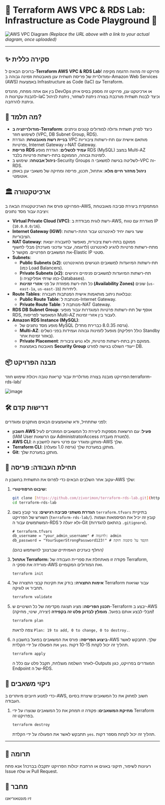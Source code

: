 # 🚀 Terraform AWS VPC & RDS Lab: Infrastructure as Code Playground 🚀

![AWS VPC Diagram](https://raw.githubusercontent.com/your-username/terraform-aws-vpc-rds-lab/main/diagram.png)
*(Replace the URL above with a link to your actual diagram, once uploaded)*

---

## ✨ סקירה כללית

ברוכים הבאים ל-**Terraform AWS VPC & RDS Lab**! פרויקט זה מהווה הדגמה מקיפה ומודולרית של פריסת תשתית ענן מאובטחת וזמינה גבוהה ב-Amazon Web Services (AWS) באמצעות Infrastructure as Code (IaC) עם Terraform.

בין אם אתה מפתח, מהנדס DevOps או ארכיטקט ענן, פרויקט זה מספק בסיס איתן להבנת עקרונות ה-IaC וכיצד לבנות תשתית מורכבת בצורה ניתנת לשחזור, ניתנת לניהול וניתנת להרחבה.

## 🎯 מה תלמד?

* **מודולריזציה ב-Terraform**: כיצד לפרק תשתית גדולה למודולים קטנים וניתנים לשימוש חוזר (VPC, DB Subnet Group, RDS).
* **בניית רשת מאובטחת**: הגדרת VPC מותאם אישית עם תת-רשתות ציבוריות ופרטיות, Internet Gateway ו-NAT Gateway.
* **פריסת RDS עמיד לכשלים**: הגדרת מופע RDS (MySQL) במצב Multi-AZ לזמינות גבוהה, הממוקם בתת-רשתות פרטיות בלבד.
* **ניהול אבטחה**: שימוש ב-Security Groups לשליטה בגישה למשאבי ה-VPC וה-RDS.
* **ניהול מחזור חיים מלא**: אתחול, תכנון, פריסה ומחיקה של משאבי ענן באופן אוטומטי.

## 🏛️ ארכיטקטורה

הפרויקט פורס את הארכיטקטורה הבאה ב-AWS, המתמקדת ביצירת סביבה מאובטחת ויציבה עבור מסד נתונים:

* **Virtual Private Cloud (VPC)**: רשת לוגית מבודדת ב-AWS, מוגדרת עם טווח IP (`10.0.0.0/16`).
* **Internet Gateway (IGW)**: שער גישה יחיד לאינטרנט עבור התת-רשתות הציבוריות.
* **NAT Gateway**: ממוקם בתת-רשת ציבורית, מאפשר לתעבורה יוצאת מתת-רשתות פרטיות להגיע לאינטרנט (לדוגמה, עבור עדכוני מערכת) מבלי לחשוף את המשאבים הפרטיים. מקושר ל-Elastic IP סטטי.
* **Subnets**:
    * **Public Subnets (x2)**: תת-רשתות המיועדות למשאבים הנגישים מהאינטרנט (כמו Load Balancers).
    * **Private Subnets (x2)**: תת-רשתות המיועדות למשאבים פנימיים ורגישים (כמו שרתי אפליקציה ו-Databases).
    * כל תת-רשת מפוזרת על פני **אזורי זמינות (Availability Zones)** שונים (`us-east-1a`, `us-east-1b`) ליתירות.
* **Route Tables**: טבלאות ניתוב מותאמות אישית המנתבות תעבורה:
    * **Public Route Table**: מנותבת ל-Internet Gateway.
    * **Private Route Table**: מנותבת ל-NAT Gateway.
* **RDS DB Subnet Group**: אוסף של תת-רשתות פרטיות המוגדרות עבור מופעי RDS, המאפשר לפריסות Multi-AZ לעבור בין אזורי זמינות.
* **Amazon RDS Instance (MySQL)**:
    * מופע מסד נתונים של MySQL (גרסה 8.0.35 כברירת מחדל).
    * **Multi-AZ**: מופעל לזמינות גבוהה ועמידות בפני כשלים (כולל רפליקת Standby באזור זמינות אחר).
    * **Private Placement**: ממוקם רק בתת-רשתות פרטיות, ולא נגיש ציבורית.
    * מאובטח באמצעות **Security Group** ייעודי השולט בגישה לפורט DB.



## 📦 מבנה הפרויקט

הפרויקט מובנה בצורה מודולרית עבור קריאות טובה ויכולת שימוש חוזר:terraform-rds-lab/

![image](https://github.com/user-attachments/assets/43a097f1-eab8-453f-8d0c-995263b52243)


## 🛠️ דרישות קדם

לפני שתתחיל, ודא שהאמצעים הבאים מותקנים ומוגדרים:

* **חשבון AWS פעיל**: עם הרשאות מספקות ליצירת כל המשאבים המוזכרים לעיל (IAM User עם הרשאות AdministratorAccess למטרת מעבדה).
* **AWS CLI**: מותקן ומוגדר עם פרטי גישה לחשבון ה-AWS שלך.
* **Terraform CLI**: מותקן במערכת שלך (גרסה 1.0 ומעלה).
* **Git**: מותקן במערכת שלך.

## 🚀 תחילת העבודה: פריסה

עקוב אחר השלבים הבאים כדי לפרוס את התשתית בחשבון ה-AWS שלך:

1.  **שיבוט הרפוזיטורי:**
    ```bash
    git clone [https://github.com/zivorimon/terraform-rds-lab.git](https://github.com/zivorimon/terraform-rds-lab.git)
    cd terraform-rds-lab
    ```

2.  **הגדרת משתני סביבה רגישים:**
    צור קובץ בשם `terraform.tfvars` בתיקיית השורש של הפרויקט (`terraform-rds-lab/`). קובץ זה יכיל את הסיסמאות ושמות המשתמשים עבור ה-RDS ולא יועלה ל-Git (בהתאם להגדרות `.gitignore`).

    ```hcl
    # terraform.tfvars
    db_username = "your_admin_username" # לדוגמה: admin
    db_password = "YourSuperStrongPassword123!" # הקפד על סיסמה חזקה
    ```
    *(החלף בערכים האמיתיים שברצונך להשתמש בהם)*

3.  **אתחול Terraform:**
    פקודה זו מאתחלת את ספריית העבודה של Terraform, מורידה את ספקי ה-AWS ואת המודולים המקומיים.
    ```bash
    terraform init
    ```

4.  **אימות התצורה:**
    בודק את תקינות קבצי התצורה של Terraform עבור שגיאות תחביר או לוגיקה.
    ```bash
    terraform validate
    ```

5.  **תכנון הפריסה:**
    מציג תצוגה מקדימה של כל השינויים ש-Terraform יבצע ב-AWS (יצירה, שינוי, מחיקה) מבלי לבצע אותם בפועל. **מומלץ לבדוק פלט זה בקפידה!**
    ```bash
    terraform plan
    ```
    צפה לראות `Plan: 19 to add, 0 to change, 0 to destroy.`.

6.  **ביצוע הפריסה:**
    פורס את המשאבים בפועל בחשבון ה-AWS שלך. תתבקש לאשר את הפעולה על ידי הקלדת `yes`. תהליך זה יכול לקחת 10-15 דקות.
    ```bash
    terraform apply
    ```
    לאחר השלמה מוצלחת, תקבל פלט עם כלל ה-Outputs המוגדרים בפרויקט, כגון Endpoint של ה-RDS.

## 🧹 ניקוי משאבים

כדי למנוע חיובים מיותרים ב-AWS, חשוב למחוק את כל המשאבים שיצרת בסיום העבודה.

1.  **מחיקת המשאבים:**
    פקודה זו תמחק את כל המשאבים שנוצרו על ידי Terraform בפרויקט זה.
    ```bash
    terraform destroy
    ```
    תתבקש לאשר את הפעולה על ידי הקלדת `yes`. תהליך זה יכול לקחת מספר דקות.

---

## 🤝 תרומה

רעיונות לשיפור, תיקוני באגים או הרחבת יכולות הפרויקט יתקבלו בברכה! אנא פתח Issue או שלח Pull Request.

## 👤 מחבר

זיו מונטאוריאנו
